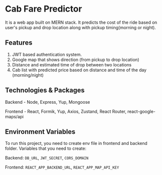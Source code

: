 # Cab Fare Predictor

It is a web app built on MERN stack. 
It predicts the cost of the ride based on user's pickup and drop location along with pickup timing(morning or night). 

## Features

1. JWT based authentication system.
2. Google map that shows direction (from pickup to drop location)
3. Distance and estimated time of drop between two locations
4. Cab list with predicted price based on distance and time of the day (morning/night)

## Technologies & Packages

Backend - Node, Express, Yup, Mongoose

Frontend - React, Formik, Yup, Axios, Zustand, React Router, react-google-maps/api

## Environment Variables

To run this project, you need to create env file in frontend and backend folder.
Variables that you need to create: 

Backend: `DB_URL`, `JWT_SECRET`, `CORS_DOMAIN`

Frontend: `REACT_APP_BACKEND_URL`, `REACT_APP_MAP_API_KEY`
